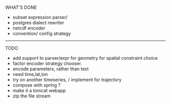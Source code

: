 
WHAT'S DONE
- subset expression parser/ 
- postgres dialect rewriter
- netcdf encoder
- convention/ config strategy

---
TODO
- add support to parser/expr for geometry for spatial constraint choice
- factor encoder strategy chooser. 
- encode parameters, rather than text
- need time,lat,lon
- try on another timeseries, / implement for trajectory
- compose with spring ?
- make it a tomcat webapp
- zip the file stream
